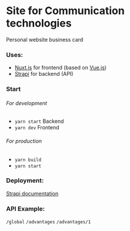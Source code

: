 # Site for Communication technologies
Personal website business card

### Uses:
- [Nuxt.js](https://github.com/nuxt/nuxt.js) for frontend (based on [Vue.js](https://github.com/vuejs/vue))
- [Strapi](https://github.com/strapi/strapi) for backend (API)

### Start
###### For development
- `yarn start` Backend
- `yarn dev` Frontend

###### For production
- `yarn build`
- `yarn start`

### Deployment:
[Strapi documentation](https://strapi.io/documentation/developer-docs/latest/setup-deployment-guides/deployment.html)

### API Example:
`/global`
`/advantages`
`/advantages/1`
